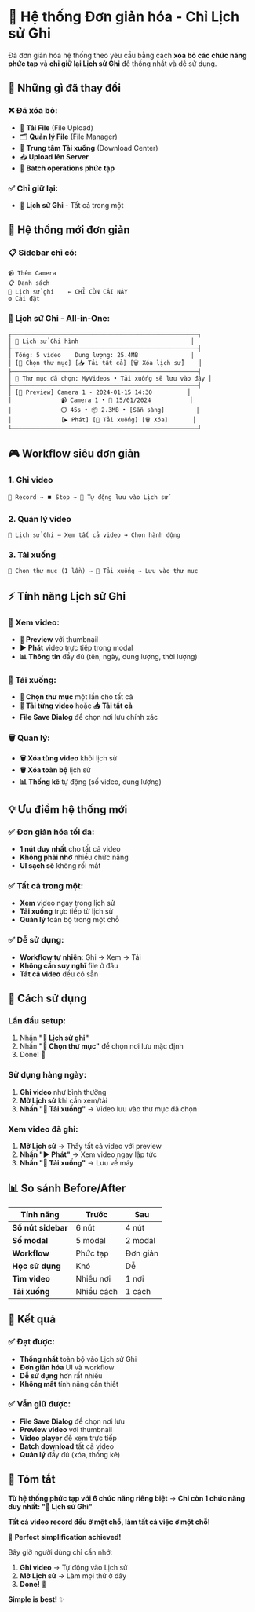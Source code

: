 # 📼 Hệ thống Đơn giản hóa - Chỉ Lịch sử Ghi

Đã đơn giản hóa hệ thống theo yêu cầu bằng cách **xóa bỏ các chức năng phức tạp** và **chỉ giữ lại Lịch sử Ghi** để thống nhất và dễ sử dụng.

## 🎯 Những gì đã thay đổi

### ❌ **Đã xóa bỏ:**
- 📁 **Tải File** (File Upload)
- 🗂️ **Quản lý File** (File Manager) 
- 💾 **Trung tâm Tải xuống** (Download Center)
- 📤 **Upload lên Server**
- 🔄 **Batch operations phức tạp**

### ✅ **Chỉ giữ lại:**
- 📼 **Lịch sử Ghi** - Tất cả trong một

## 🚀 Hệ thống mới đơn giản

### 📋 **Sidebar chỉ có:**
```
📹 Thêm Camera
📋 Danh sách  
📼 Lịch sử ghi    ← CHỈ CÒN CÁI NÀY
⚙️ Cài đặt
```

### 📼 **Lịch sử Ghi - All-in-One:**
```
┌─────────────────────────────────────────────────────┐
│ 📼 Lịch sử Ghi hình                                │
├─────────────────────────────────────────────────────┤
│ Tổng: 5 video    Dung lượng: 25.4MB               │
│ [📂 Chọn thư mục] [📥 Tải tất cả] [🗑️ Xóa lịch sử]    │
├─────────────────────────────────────────────────────┤
│ 📂 Thư mục đã chọn: MyVideos • Tải xuống sẽ lưu vào đây │
├─────────────────────────────────────────────────────┤
│ [📼 Preview] Camera 1 - 2024-01-15 14:30          │
│              📹 Camera 1 • 📅 15/01/2024           │
│              ⏱️ 45s • 📦 2.3MB • [Sẵn sàng]         │
│              [▶️ Phát] [💾 Tải xuống] [🗑️ Xóa]       │
└─────────────────────────────────────────────────────┘
```

## 🎮 Workflow siêu đơn giản

### **1. Ghi video**
```
🔴 Record → ⏹️ Stop → 📼 Tự động lưu vào Lịch sử
```

### **2. Quản lý video**
```
📼 Lịch sử Ghi → Xem tất cả video → Chọn hành động
```

### **3. Tải xuống**
```
📂 Chọn thư mục (1 lần) → 💾 Tải xuống → Lưu vào thư mục
```

## ⚡ Tính năng Lịch sử Ghi

### 👀 **Xem video:**
- **📼 Preview** với thumbnail
- **▶️ Phát** video trực tiếp trong modal
- **📊 Thông tin** đầy đủ (tên, ngày, dung lượng, thời lượng)

### 💾 **Tải xuống:**
- **📂 Chọn thư mục** một lần cho tất cả
- **💾 Tải từng video** hoặc **📥 Tải tất cả**
- **File Save Dialog** để chọn nơi lưu chính xác

### 🗑️ **Quản lý:**
- **🗑️ Xóa từng video** khỏi lịch sử
- **🗑️ Xóa toàn bộ** lịch sử
- **📊 Thống kê** tự động (số video, dung lượng)

## 💡 Ưu điểm hệ thống mới

### ✅ **Đơn giản hóa tối đa:**
- **1 nút duy nhất** cho tất cả video
- **Không phải nhớ** nhiều chức năng
- **UI sạch sẽ** không rối mắt

### ✅ **Tất cả trong một:**
- **Xem** video ngay trong lịch sử
- **Tải xuống** trực tiếp từ lịch sử
- **Quản lý** toàn bộ trong một chỗ

### ✅ **Dễ sử dụng:**
- **Workflow tự nhiên**: Ghi → Xem → Tải
- **Không cần suy nghĩ** file ở đâu
- **Tất cả video** đều có sẵn

## 🔧 Cách sử dụng

### **Lần đầu setup:**
1. Nhấn **"📼 Lịch sử ghi"**
2. Nhấn **"📂 Chọn thư mục"** để chọn nơi lưu mặc định
3. Done! 🎉

### **Sử dụng hàng ngày:**
1. **Ghi video** như bình thường
2. **Mở Lịch sử** khi cần xem/tải
3. **Nhấn "💾 Tải xuống"** → Video lưu vào thư mục đã chọn

### **Xem video đã ghi:**
1. **Mở Lịch sử** → Thấy tất cả video với preview
2. **Nhấn "▶️ Phát"** → Xem video ngay lập tức
3. **Nhấn "💾 Tải xuống"** → Lưu về máy

## 📊 So sánh Before/After

| Tính năng | Trước | Sau |
|-----------|-------|-----|
| **Số nút sidebar** | 6 nút | 4 nút |
| **Số modal** | 5 modal | 2 modal |
| **Workflow** | Phức tạp | Đơn giản |
| **Học sử dụng** | Khó | Dễ |
| **Tìm video** | Nhiều nơi | 1 nơi |
| **Tải xuống** | Nhiều cách | 1 cách |

## 🎯 Kết quả

### ✅ **Đạt được:**
- **Thống nhất** toàn bộ vào Lịch sử Ghi
- **Đơn giản hóa** UI và workflow
- **Dễ sử dụng** hơn rất nhiều
- **Không mất** tính năng cần thiết

### ✅ **Vẫn giữ được:**
- **File Save Dialog** để chọn nơi lưu
- **Preview video** với thumbnail
- **Video player** để xem trực tiếp
- **Batch download** tất cả video
- **Quản lý** đầy đủ (xóa, thống kê)

## 🚀 Tóm tắt

**Từ hệ thống phức tạp với 6 chức năng riêng biệt** → **Chỉ còn 1 chức năng duy nhất: "📼 Lịch sử Ghi"**

**Tất cả video record đều ở một chỗ, làm tất cả việc ở một chỗ!** 

🎯 **Perfect simplification achieved!** 

Bây giờ người dùng chỉ cần nhớ:
1. **Ghi video** → Tự động vào Lịch sử
2. **Mở Lịch sử** → Làm mọi thứ ở đây
3. **Done!** 🎉

**Simple is best!** ✨
